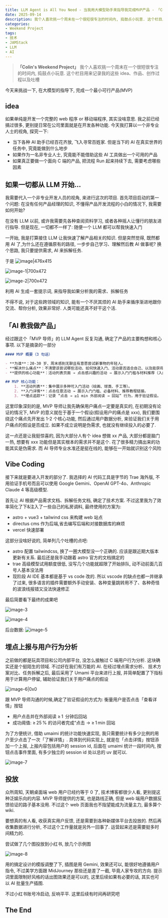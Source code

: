 ```yaml
---
title: LLM Agent is All You Need - 当我用大模型助手来指导我完成MVP产品 - 「Colin's Weekend Project」
date: 2025-09-14
description: 我个人喜欢挑一个周末在一个很短很专注的时间内, 捣鼓点小玩意. 这个栏目用来记录我的这些 idea、作品、创作过程以及吐槽. 今天来挑战一下, 在大模型的指导下, 完成一个最小可行产品(MVP)
categories:
- Weekend Project
tags:
- 技术
- JAMStack
- LLM
- AI
---
```


> **「Colin's Weekend Project」**
> 我个人喜欢挑一个周末在一个很短很专注的时间内, 捣鼓点小玩意. 这个栏目用来记录我的这些 idea、作品、创作过程以及吐槽

今天来挑战一下, 在大模型的指导下, 完成一个最小可行产品(MVP)



## idea

如果单纯是开发一个完整的 web 程序 or 移动端程序, 其实没啥意思. 我之前已经搞过很多, 更别提日常在公司里面就是在开发各种功能. 今天我打算以一个非专业人士的视角, 探究一下:

- 当下各种 AI 助手已经百花齐放, 飞入寻常百姓家. 但是当下的 AI 在真实世界的任务中, 究竟能做到什么地步
- 如果作为一名非专业人士, 究竟能不能借助这些 AI 工具做出一个可用的产品
- 如果真正要做一个面向 C 端的产品, 把流程 Run 起来持续下去, 需要考虑哪些因素

## 如果一切都从 LLM 开始...

我需要代入一个非专业开发人员的视角, 来进行这次的项目. 首先项目启动的第一个问题: 在没有任何产品经理的知识, 不懂得产品开发流程的小白的情况下, 我需要如何开始?

在没有 LLM 以前, 或许我需要先各种查阅资料学习, 或者各种摇人让懂行的朋友进行指导. 但是现在, 一切都不一样了: 随便一个 LLM 都可以帮我快速入门

一开始, 我是打算接住 LLM 让我快速了解产品相关的知识. 但是突然觉得, 既然都用 AI 了,为什么还在遵循原有的路径, 一步步自己学习、理解然后教 AI 做事呢? 换个思路, 我只要提供需求, AI 来拆解任务.

于是
![image|476x415](https://blog-1301127393.cos.ap-shanghai.myqcloud.com/BlogImgs/202509172249632.png)

![image-1|700x472](https://blog-1301127393.cos.ap-shanghai.myqcloud.com/BlogImgs/202509172249633.png)

![image-2|700x472](https://blog-1301127393.cos.ap-shanghai.myqcloud.com/BlogImgs/202509172249634.png)

利用 AI 生成一套提示词, 来指导我如果分析我的需求、拆解任务

不得不说, 对于这些跨领域的知识, 能有一个不厌其烦的 AI 助手来循序渐进地跟你交流、帮你分析, 效果非常好. 人类可能还真不好干这个活.

## 「AI 教我做产品」

经过跟这个「MVP 导师」的 LLM Agent 反复沟通, 确定了产品的主要构想和核心事项. 以下是摘录的一部分

```markdown
#### MVP 概要（3 句话）

- **为谁**：20‑30 岁、周末感到无聊且有意愿尝试新事物的年轻人。
- **解决什么痛点**：不清楚该尝试哪些活动、如何快速入门、活动是否适合自己、以及能获得什么收益。
- **提供的核心功能**：活动列表页面 → 点击感兴趣的活动 → 展示入门门槛与材料推荐（入门材料按钮）并埋点上报。
```

```markdown
## MVP 核心功能：
    1. **活动列表**：集中展示多种可入门活动（绘画、球类、手工等）。
    2. **入门详情**：点击任意活动 → 展示入门门槛、必备材料、推荐教程链接。
    3. **埋点追踪**：记录 “点击 → ≥1 min 外部阅读 → 回站” 行为，用于验证假设。
```

这里印象深刻的是, MVP 导师让我先确保用户痛点一定要是真实的, 在初期没有论证的情况下, MVP 的意义就在于基于一个假设(假设用户的痛点是 xxx), 我们要围绕这个痛点先开发出 1-2 个核心功能, 然后通过用户数据分析, 来验证我们关于用户痛点的假设是否成立. 如果不成立说明是伪需求, 也就没有继续投入的必要了.

这一点还是让我挺惊喜的, 因为大部分人有个 idea 想做 xx 产品, 大部分都是脑门一热, 想要有 xxx 功能但是其实根本的需求并不是这个. 花了很多精力搞出来的功能其实是伪需求. 而 AI 导师专业水准还是挺在线的, 能够在一开始就识别这个风险

## Vibe Coding

接下来就是要进入开发的部分了. 我选择的 AI 代码工具是字节的 Trae 海外版, 不用验证手机号而且可以使用 Google Gemini、OpenAI GPT-4o、Anthropic Claude 4 等高级模型.

首先让 AI 根据产品需求文档、拆解任务文档, 确定了技术方案. 不过这里我为了效率简化了下&注入了一些自己的私房调料, 最终使用的方案为:

- astro + vue3 + tailwind css 来构建 web 站点
- directus cms 作为后端,省去编写后端和对接数据库的麻烦
- vercel 快速部署

这部分没啥好说的, 简单列几个吐槽的点吧:

- astro 配置 tailwindcss, 换了一圈大模型没一个正确的. 应该是跟近期大版本更新有关系. 最后还是我手动跟着 astro 官方的文档搞定的
- trae 高级模型试用额度很低, 没写几个功能就超限了开始排队, 动不动前面几百号人基本没法用
- 现阶段 AI IDE 基本都是基于 vs code 改的. 所以 vscode 的缺点也都一并继承了过来, 很多语言的插件需要额外手动安装、各种变量跳转用不了、各种奇怪的波浪线报错又没法快速修正

最后简要看下最终的成果吧

![image-3](https://blog-1301127393.cos.ap-shanghai.myqcloud.com/BlogImgs/202509172249635.png)

![image-4](https://blog-1301127393.cos.ap-shanghai.myqcloud.com/BlogImgs/202509172249636.png)

后台数据:
![image-5](https://blog-1301127393.cos.ap-shanghai.myqcloud.com/BlogImgs/202509172249637.png)

## 埋点上报与用户行为分析

之前做的都是玩具项目和公司内部平台, 没怎么接触过 C 端用户行为分析. 这块确实还是个挺陌生的领域. 不过好在我们有万能的 AI. 在经过埋点需求分析、 技术方案对比、任务拆解之后, 最后采用了 Umami 平台来进行上报, 并简单配置了下指标用于计算用户停留, 辅助验证我们关于用户痛点的假设

![image-6|0x0](https://blog-1301127393.cos.ap-shanghai.myqcloud.com/BlogImgs/202509172249639.png)

跟 MVP 导师沟通的时候,确定了验证假设的方式为: 衡量用户是否点击「查看详情」按钮

- 用户点击并在外部阅读 ≥ 1  分钟后回站
- 成功阈值: ≥ 25 % 的访问者完成“点击 → ≥ 1 min 回站

为了方便统计, 借助 umaimi 的统计功能快速实现, 我只需要统计有多少比例的用户至少点击了一次「了解详情」. 具体到代码实现上, 就是在「点击详情」按钮添加一个上报, 上报内容包括用户的 session id, 后面在 umaimi 统计一段时间内, 按钮点击事件里面, 有多少独立的 session id 处以总的 uv 就可以.

![image-7](https://blog-1301127393.cos.ap-shanghai.myqcloud.com/BlogImgs/202509172249640.png)

## 投放

众所周知, 天朝桌面端 web 用户已经约等于 0 了, 技术博客都很少人看, 更别提这种泛娱乐向的内容. MVP 导师提供的方案, 也是路线正确, 但是 web 端用户数据反馈验证的路子基本没用. 不过这个 web 页面我也不指望能成为流量主力, 最多算个 wiki.

要想真的有人看, 收获真实用户反馈, 还是需要到各种新媒体平台去投放的. 然后再收集数据进行分析, 不过这个工作量就是另外一回事了. 运营起来还是需要挺多时间精力的.

尝试做了几个图投放到小红书, 放几个示例图

![image-8](https://blog-1301127393.cos.ap-shanghai.myqcloud.com/BlogImgs/202509172249641.png)

用的搞定设计的模版调整了下, 插图是用 Gemini, 效果还可以, 能很好地遵循用户指令, 不过美学方面跟 MidJourney 那些还是差了一截, 毕竟人家专攻的方向. 提示词里面限制好风格的话出图效果还是可以的, 这里后续如果有必要的话, 其实也可以 AI 批量生产插图.

不过小红书账号冷启动, 反响平平. 这里后续有时间再研究吧

## The End



